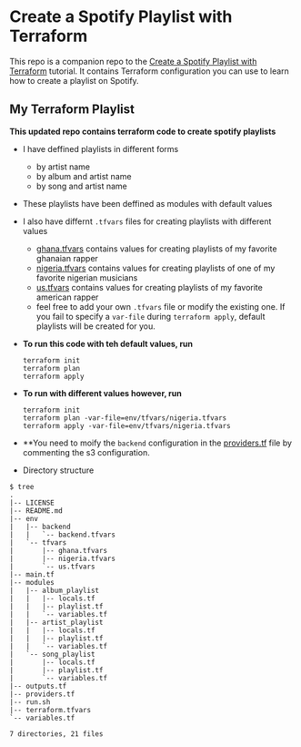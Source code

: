 # Create a Spotify Playlist with Terraform

This repo is a companion repo to the [Create a Spotify Playlist with Terraform](https://developer.hashicorp.com/terraform/tutorials/community-providers/spotify-playlist) tutorial.
It contains Terraform configuration you can use to learn how to create a playlist on Spotify.

## My Terraform Playlist
**This updated repo contains terraform code to create spotify playlists**
- I have deffined playlists in different forms
    - by artist name
    - by album and artist name
    - by song and artist name
- These playlists have been deffined as modules with default values
- I also have differnt `.tfvars` files for creating playlists with different values
    - [ghana.tfvars](./env/tfvars/ghana.tfvars) contains values for creating playlists of my favorite ghanaian rapper
    - [nigeria.tfvars](./env/tfvars/nigeria.tfvars) contains values for creating playlists of one of my favorite nigerian musicians
    - [us.tfvars](./env/tfvars/us.tfvars) contains values for creating playlists of my favorite american rapper
    - feel free to add your own `.tfvars` file or modify the existing one. If you fail to specify a `var-file` during `terraform apply`, default playlists will be created for you.
- **To run this code with teh default values, run**
    ```
    terraform init
    terraform plan
    terraform apply
    ```
- **To run with different values however, run**
    ```
    terraform init
    terraform plan -var-file=env/tfvars/nigeria.tfvars
    terraform apply -var-file=env/tfvars/nigeria.tfvars
    ```
- **You need to moify the `backend` configuration in the [providers.tf](./providers.tf) file by commenting the s3 configuration.

- Directory structure
```plaintext
$ tree
.
|-- LICENSE
|-- README.md
|-- env
|   |-- backend
|   |   `-- backend.tfvars
|   `-- tfvars
|       |-- ghana.tfvars
|       |-- nigeria.tfvars
|       `-- us.tfvars
|-- main.tf
|-- modules
|   |-- album_playlist
|   |   |-- locals.tf
|   |   |-- playlist.tf
|   |   `-- variables.tf
|   |-- artist_playlist
|   |   |-- locals.tf
|   |   |-- playlist.tf
|   |   `-- variables.tf
|   `-- song_playlist
|       |-- locals.tf
|       |-- playlist.tf
|       `-- variables.tf
|-- outputs.tf
|-- providers.tf
|-- run.sh
|-- terraform.tfvars
`-- variables.tf

7 directories, 21 files
```
